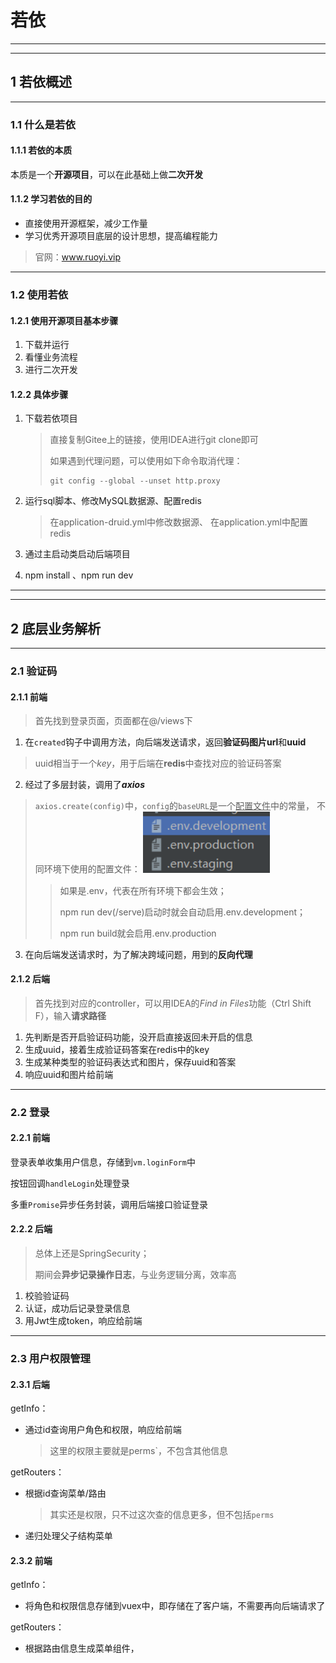 # 若依

---

---

## 1 若依概述

---

### 1.1 什么是若依

#### 1.1.1 若依的本质

本质是一个**开源项目**，可以在此基础上做**二次开发**

#### 1.1.2 学习若依的目的

- 直接使用开源框架，减少工作量
- 学习优秀开源项目底层的设计思想，提高编程能力

> 官网：www.ruoyi.vip

----

### 1.2 使用若依

#### 1.2.1 使用开源项目基本步骤

1. 下载并运行
2. 看懂业务流程
3. 进行二次开发

#### 1.2.2 具体步骤

1. 下载若依项目

   > 直接复制Gitee上的链接，使用IDEA进行git clone即可
   >
   > 如果遇到代理问题，可以使用如下命令取消代理：
   >
   > ```shell
   > git config --global --unset http.proxy
   > ```

2. 运行sql脚本、修改MySQL数据源、配置redis

   > 在application-druid.yml中修改数据源、
   > 在application.yml中配置redis

3. 通过主启动类启动后端项目

4. npm install 、npm run dev

---

---

## 2 底层业务解析

--------------

### 2.1 验证码

#### 2.1.1 前端

> 首先找到登录页面，页面都在@/views下

1. 在`created`钩子中调用方法，向后端发送请求，返回**验证码图片url**和**uuid**

> uuid相当于一个*key*，用于后端在**redis**中查找对应的验证码答案

2. 经过了多层封装，调用了***axios***

> `axios.create(config)`中，`config`的`baseURL`是一个<u>配置文件</u>中的常量，
> 不同环境下使用的配置文件：
> <img src="pics/image-20220324142750840.png" alt="image-20220324142750840" style="zoom:120%;" />
>
> > 如果是.env，代表在所有环境下都会生效；
> >
> > npm run dev(/serve)启动时就会自动启用.env.development；
> >
> > npm run build就会启用.env.production

3. 在向后端发送请求时，为了解决跨域问题，用到的**反向代理**

#### 2.1.2 后端

> 首先找到对应的controller，可以用IDEA的*Find in Files*功能（Ctrl Shift F），输入**请求路径**

1. 先判断是否开启验证码功能，没开启直接返回未开启的信息
2. 生成uuid，接着生成验证码答案在redis中的key
3. 生成某种类型的验证码表达式和图片，保存uuid和答案
4. 响应uuid和图片给前端

-----

### 2.2 登录

#### 2.2.1 前端

登录表单收集用户信息，存储到`vm.loginForm`中

按钮回调`handleLogin`处理登录

多重`Promise`异步任务封装，调用后端接口验证登录

#### 2.2.2 后端

> 总体上还是SpringSecurity；
>
> 期间会**异步记录操作日志**，与业务逻辑分离，效率高

1. 校验验证码
2. 认证，成功后记录登录信息
3. 用Jwt生成token，响应给前端

---

### 2.3 用户权限管理

#### 2.3.1 后端

getInfo：

- 通过id查询用户角色和权限，响应给前端

  > 这里的权限主要就是perms`，不包含其他信息

getRouters：

- 根据id查询菜单/路由

  > 其实还是权限，只不过这次查的信息更多，但不包括`perms`

- 递归处理父子结构菜单

#### 2.3.2 前端

getInfo：

- 将角色和权限信息存储到vuex中，即存储在了客户端，不需要再向后端请求了

getRouters：

- 根据路由信息生成菜单组件，





